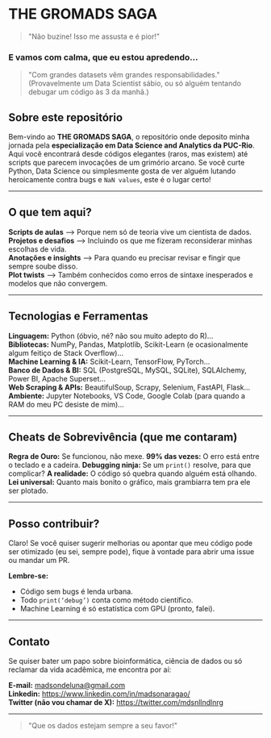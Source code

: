 # THE GROMADS SAGA  

>"Não buzine! Isso me assusta e é pior!”

<h3>E vamos com calma, que eu estou apredendo...</h3>

> "Com grandes datasets vêm grandes responsabilidades." <br> (Provavelmente um Data Scientist sábio, ou só alguém tentando debugar um código às 3 da manhã.)

## Sobre este repositório  

Bem-vindo ao **THE GROMADS SAGA**, o repositório onde deposito minha jornada pela **especialização em Data Science and Analytics da PUC-Rio**. Aqui você encontrará desde códigos elegantes (raros, mas existem) até scripts que parecem invocações de um grimório arcano. Se você curte Python, Data Science ou simplesmente gosta de ver alguém lutando heroicamente contra bugs e `NaN values`, este é o lugar certo!  

---

## O que tem aqui?  

**Scripts de aulas** –> Porque nem só de teoria vive um cientista de dados.  
**Projetos e desafios** –> Incluindo os que me fizeram reconsiderar minhas escolhas de vida.  
**Anotações e insights** –> Para quando eu precisar revisar e fingir que sempre soube disso.  
**Plot twists** –> Também conhecidos como erros de sintaxe inesperados e modelos que não convergem.  

---

## Tecnologias e Ferramentas  

**Linguagem:** Python (óbvio, né? não sou muito adepto do R)... <br>
**Bibliotecas:** NumPy, Pandas, Matplotlib, Scikit-Learn (e ocasionalmente algum feitiço de Stack Overflow)... <br>
**Machine Learning & IA:** Scikit-Learn, TensorFlow, PyTorch... <br>
**Banco de Dados & BI:** SQL (PostgreSQL, MySQL, SQLite), SQLAlchemy, Power BI, Apache Superset... <br>
**Web Scraping & APIs:** BeautifulSoup, Scrapy, Selenium, FastAPI, Flask... <br>
**Ambiente:** Jupyter Notebooks, VS Code, Google Colab (para quando a RAM do meu PC desiste de mim)...  

---

## Cheats de Sobrevivência (que me contaram)

**Regra de Ouro:** Se funcionou, não mexe.
**99% das vezes:** O erro está entre o teclado e a cadeira.
**Debugging ninja:** Se um `print()` resolve, para que complicar?
**A realidade:** O código só quebra quando alguém está olhando.
**Lei universal:** Quanto mais bonito o gráfico, mais grambiarra tem pra ele ser plotado.



---

## Posso contribuir?  

Claro! Se você quiser sugerir melhorias ou apontar que meu código pode ser otimizado (eu sei, sempre pode), fique à vontade para abrir uma issue ou mandar um PR.  

**Lembre-se:**  
- Código sem bugs é lenda urbana.  
- Todo `print(‘debug’)` conta como método científico.  
- Machine Learning é só estatística com GPU (pronto, falei).  

---

## Contato  

Se quiser bater um papo sobre bioinformática, ciência de dados ou só reclamar da vida acadêmica, me encontra por aí:  

**E-mail:** madsondeluna@gmail.com <br>
**Linkedin:** https://www.linkedin.com/in/madsonaragao/ <br>
**Twitter (não vou chamar de X):** https://twitter.com/mdsnllndlnrg

---

>"Que os dados estejam sempre a seu favor!"
